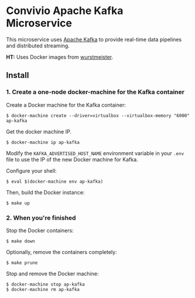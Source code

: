 # Convivio Apache Kafka Microservice

This microservice uses [Apache Kafka](https://kafka.apache.org/) to provide real-time data pipelines and distributed streaming.

**HT:**
Uses Docker images from [wurstmeister](https://hub.docker.com/u/wurstmeister/).

## Install
### 1. Create a one-node docker-machine for the Kafka container

Create a Docker machine for the Kafka container:

```
$ docker-machine create --driver=virtualbox --virtualbox-memory "6000" ap-kafka
```
Get the docker machine IP.
```
$ docker-machine ip ap-kafka
```

Modify the `KAFKA_ADVERTISED_HOST_NAME` environment variable in your `.env` file to use the IP of the new Docker machine for Kafka.

Configure your shell:
```
$ eval $(docker-machine env ap-kafka)
```

Then, build the Docker instance:

```
$ make up
```

### 2. When you're finished

Stop the Docker containers:

```
$ make down
```
Optionally, remove the containers completely:
```
$ make prune
```
Stop and remove the Docker machine:
```
$ docker-machine stop ap-kafka
$ docker-machine rm ap-kafka
```